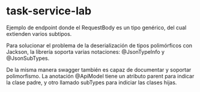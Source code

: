 # task-service-lab

Ejemplo de endpoint donde el RequestBody es un tipo genérico, del cual extienden varios subtipos.

Para solucionar el problema de la deserialización de tipos polimórficos con Jackson, la librería soporta varias notaciones:
@JsonTypeInfo y @JsonSubTypes.

De la misma manera swagger también es capaz de documentar y soportar polimorfismo. La anotación @ApiModel tiene un atributo parent
para indicar la clase padre, y otro llamado subTypes para indiciar las clases hijas.
